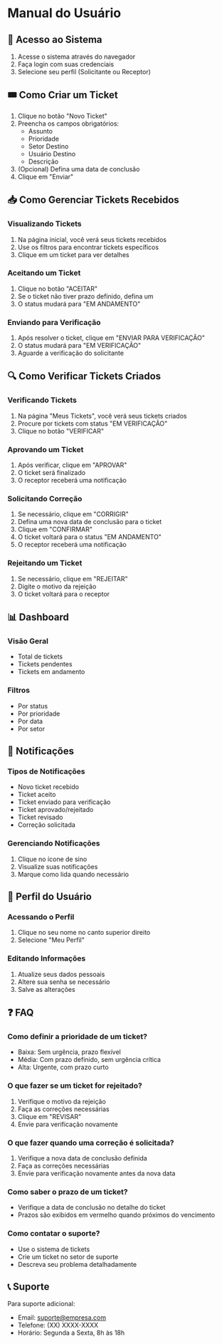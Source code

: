 # Manual do Usuário

## 📱 Acesso ao Sistema

1. Acesse o sistema através do navegador
2. Faça login com suas credenciais
3. Selecione seu perfil (Solicitante ou Receptor)

## 🎟️ Como Criar um Ticket

1. Clique no botão "Novo Ticket"
2. Preencha os campos obrigatórios:
   - Assunto
   - Prioridade
   - Setor Destino
   - Usuário Destino
   - Descrição
3. (Opcional) Defina uma data de conclusão
4. Clique em "Enviar"

## 📥 Como Gerenciar Tickets Recebidos

### Visualizando Tickets
1. Na página inicial, você verá seus tickets recebidos
2. Use os filtros para encontrar tickets específicos
3. Clique em um ticket para ver detalhes

### Aceitando um Ticket
1. Clique no botão "ACEITAR"
2. Se o ticket não tiver prazo definido, defina um
3. O status mudará para "EM ANDAMENTO"

### Enviando para Verificação
1. Após resolver o ticket, clique em "ENVIAR PARA VERIFICAÇÃO"
2. O status mudará para "EM VERIFICAÇÃO"
3. Aguarde a verificação do solicitante

## 🔍 Como Verificar Tickets Criados

### Verificando Tickets
1. Na página "Meus Tickets", você verá seus tickets criados
2. Procure por tickets com status "EM VERIFICAÇÃO"
3. Clique no botão "VERIFICAR"

### Aprovando um Ticket
1. Após verificar, clique em "APROVAR"
2. O ticket será finalizado
3. O receptor receberá uma notificação

### Solicitando Correção
1. Se necessário, clique em "CORRIGIR"
2. Defina uma nova data de conclusão para o ticket
3. Clique em "CONFIRMAR"
4. O ticket voltará para o status "EM ANDAMENTO"
5. O receptor receberá uma notificação

### Rejeitando um Ticket
1. Se necessário, clique em "REJEITAR"
2. Digite o motivo da rejeição
3. O ticket voltará para o receptor

## 📊 Dashboard

### Visão Geral
- Total de tickets
- Tickets pendentes
- Tickets em andamento

### Filtros
- Por status
- Por prioridade
- Por data
- Por setor

## 🔔 Notificações

### Tipos de Notificações
- Novo ticket recebido
- Ticket aceito
- Ticket enviado para verificação
- Ticket aprovado/rejeitado
- Ticket revisado
- Correção solicitada

### Gerenciando Notificações
1. Clique no ícone de sino
2. Visualize suas notificações
3. Marque como lida quando necessário

## 📱 Perfil do Usuário

### Acessando o Perfil
1. Clique no seu nome no canto superior direito
2. Selecione "Meu Perfil"

### Editando Informações
1. Atualize seus dados pessoais
2. Altere sua senha se necessário
3. Salve as alterações

## ❓ FAQ

### Como definir a prioridade de um ticket?
- Baixa: Sem urgência, prazo flexível
- Média: Com prazo definido, sem urgência crítica
- Alta: Urgente, com prazo curto

### O que fazer se um ticket for rejeitado?
1. Verifique o motivo da rejeição
2. Faça as correções necessárias
3. Clique em "REVISAR"
4. Envie para verificação novamente

### O que fazer quando uma correção é solicitada?
1. Verifique a nova data de conclusão definida
2. Faça as correções necessárias
3. Envie para verificação novamente antes da nova data

### Como saber o prazo de um ticket?
- Verifique a data de conclusão no detalhe do ticket
- Prazos são exibidos em vermelho quando próximos do vencimento

### Como contatar o suporte?
- Use o sistema de tickets
- Crie um ticket no setor de suporte
- Descreva seu problema detalhadamente

## 📞 Suporte

Para suporte adicional:
- Email: suporte@empresa.com
- Telefone: (XX) XXXX-XXXX
- Horário: Segunda a Sexta, 8h às 18h 